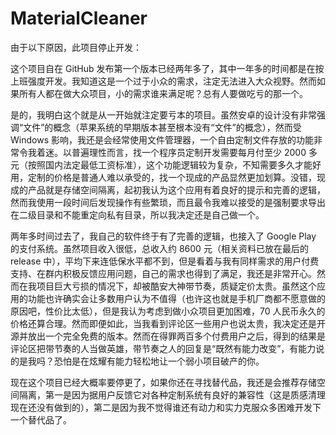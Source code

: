 # MaterialCleaner

由于以下原因，此项目停止开发：

这个项目自在 GitHub 发布第一个版本已经两年多了，其中一年多的时间都是在按上班强度开发。我知道这是一个过于小众的需求，注定无法进入大众视野。然而如果所有人都在做大众项目，小的需求谁来满足呢？总有人要做吃亏的那一个。

是的，我明白这个就是从一开始就注定要亏本的项目。虽然安卓的设计没有非常强调“文件”的概念（苹果系统的早期版本甚至根本没有“文件”的概念），然而受 Windows 影响，我还是会经常使用文件管理器，一个自由定制文件存放的功能非常令我着迷。以普遍理性而言，找一个程序员定制开发需要每月付至少 2000 多元（按照国内法定最低工资标准），这个功能逻辑较为复杂，不知需要多久才能好用，定制的价格是普通人难以承受的，找一个现成的产品显然更加划算。没错，现成的产品就是存储空间隔离，起初我认为这个应用有着良好的提示和完善的逻辑，然而我使用一段时间后发现操作有些繁琐，而且最令我难以接受的是强制要求导出在二级目录和不能重定向私有目录，所以我决定还是自己做一个。

两年多时间过去了，我自己的软件终于有了完善的逻辑，也接入了 Google Play 的支付系统。虽然项目收入很低，总收入约 8600 元（相关资料已放在最后的 release 中），平均下来连低保水平都不到，但是看着与我有同样需求的用户付费支持、在群内积极反馈应用问题，自己的需求也得到了满足，我还是非常开心。然而在我项目巨大亏损的情况下，却被酷安大神带节奏，质疑定价太贵。虽然这个应用的功能也许确实会让多数用户认为不值得（也许这也就是手机厂商都不愿意做的原因吧，性价比太低），但是我认为考虑到做小众项目更加困难，70 人民币永久的价格还算合理。然而即便如此，当我看到评论区一些用户也说太贵，我决定还是开源并放出一个完全免费的版本。然而在得罪两百多个付费用户之后，得到的结果是评论区把带节奏的人当做英雄，带节奏之人的回复是“既然有能力改变”，有能力说的是我吗？恐怕是在炫耀有能力轻松地让一个弱小项目破产的你。

现在这个项目已经大概率要停更了，如果你还在寻找替代品，我还是会推荐存储空间隔离，第一是因为据用户反馈它对各种定制系统有良好的兼容性（这是质感清理现在还没有做到的），第二是因为我不觉得谁还有动力和实力克服众多困难开发下一个替代品了。
